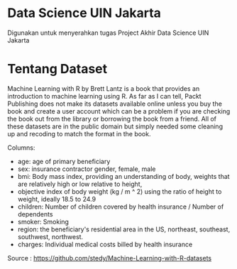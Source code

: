 # Data Science UIN Jakarta
Digunakan untuk menyerahkan tugas Project Akhir Data Science UIN Jakarta

# Tentang Dataset
Machine Learning with R by Brett Lantz is a book that provides an introduction to machine learning using R. As far as I can tell, Packt Publishing does not make its datasets available online unless you buy the book and create a user account which can be a problem if you are checking the book out from the library or borrowing the book from a friend. All of these datasets are in the public domain but simply needed some cleaning up and recoding to match the format in the book.

Columns:

- age: age of primary beneficiary
- sex: insurance contractor gender, female, male
- bmi: Body mass index, providing an understanding of body, weights that are relatively high or low relative to height,
- objective index of body weight (kg / m ^ 2) using the ratio of height to weight, ideally 18.5 to 24.9
- children: Number of children covered by health insurance / Number of dependents
- smoker: Smoking
- region: the beneficiary's residential area in the US, northeast, southeast, southwest, northwest.
- charges: Individual medical costs billed by health insurance

Source : https://github.com/stedy/Machine-Learning-with-R-datasets
